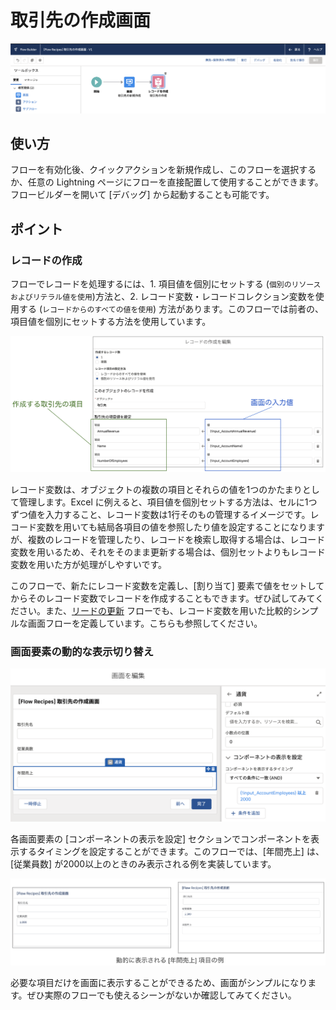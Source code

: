 # 取引先の作成画面

![](screenshot.png)

## 使い方
フローを有効化後、クイックアクションを新規作成し、このフローを選択するか、任意の Lightning ページにフローを直接配置して使用することができます。フロービルダーを開いて [デバッグ] から起動することも可能です。

## ポイント
### レコードの作成
フローでレコードを処理するには、1. 項目値を個別にセットする (`個別のリソースおよびリテラル値を使用`)方法と、2. レコード変数・レコードコレクション変数を使用する (`レコードからのすべての値を使用`) 方法があります。このフローでは前者の、項目値を個別にセットする方法を使用しています。

![](create_record.png)

レコード変数は、オブジェクトの複数の項目とそれらの値を1つのかたまりとして管理します。Excel に例えると、項目値を個別セットする方法は、セルに1つずつ値を入力すること、レコード変数は1行そのもの管理するイメージです。レコード変数を用いても結局各項目の値を参照したり値を設定することになりますが、複数のレコードを管理したり、レコードを検索し取得する場合は、レコード変数を用いるため、それをそのまま更新する場合は、個別セットよりもレコード変数を用いた方が処理がしやすいです。

このフローで、新たにレコード変数を定義し、[割り当て] 要素で値をセットしてからそのレコード変数でレコードを作成することもできます。ぜひ試してみてください。また、[リードの更新](../LeadUpdateScreen/LeadUpdateScreen.md) フローでも、レコード変数を用いた比較的シンプルな画面フローを定義しています。こちらも参照してください。

### 画面要素の動的な表示切り替え

![](dynamic_display.png)

各画面要素の [コンポーネントの表示を設定] セクションでコンポーネントを表示するタイミングを設定することができます。このフローでは、[年間売上] は、[従業員数] が2000以上のときのみ表示される例を実装しています。

![](dynamic_display_examples.png)

必要な項目だけを画面に表示することができるため、画面がシンプルになります。ぜひ実際のフローでも使えるシーンがないか確認してみてください。